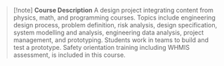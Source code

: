 > [!note] **Course Description**
> A design project integrating content from physics, math, and programming courses. Topics include engineering design process, problem definition, risk analysis, design specification, system modelling and analysis, engineering data analysis, project management, and prototyping. Students work in teams to build and test a prototype. Safety orientation training including WHMIS assessment, is included in this course. 